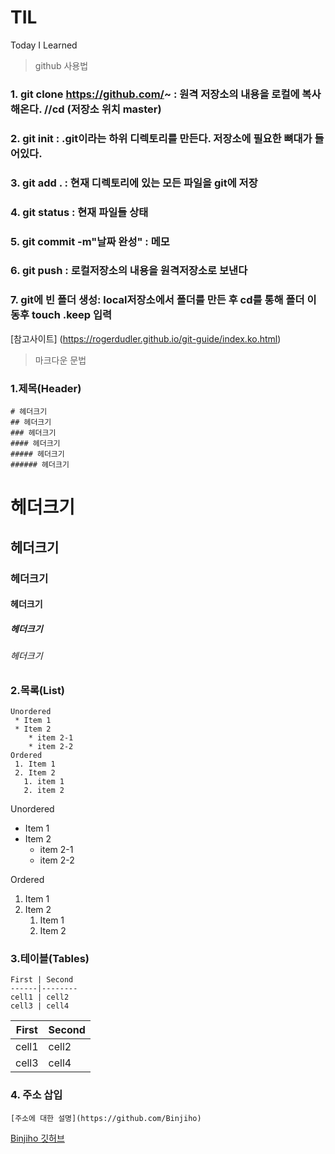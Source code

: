 # TIL
Today I Learned

> github 사용법
### 1. git clone https://github.com/~ : 원격 저장소의 내용을 로컬에 복사해온다. //cd (저장소 위치 master)
### 2. git init : .git이라는 하위 디렉토리를 만든다. 저장소에 필요한 뼈대가 들어있다.
### 3. git add . : 현재 디렉토리에 있는 모든 파일을 git에 저장
### 4. git status : 현재 파일들 상태 
### 5. git commit -m"날짜 완성" : 메모
### 6. git push : 로컬저장소의 내용을 원격저장소로 보낸다
### 7. git에 빈 폴더 생성: local저장소에서 폴더를 만든 후 cd를 통해 폴더 이동후 touch .keep 입력
[참고사이트] (https://rogerdudler.github.io/git-guide/index.ko.html)

> 마크다운 문법

### 1.제목(Header)
```
# 헤더크기
## 헤더크기
### 헤더크기
#### 헤더크기
##### 헤더크기
###### 헤더크기
```

# 헤더크기
## 헤더크기
### 헤더크기
#### 헤더크기
##### 헤더크기
###### 헤더크기

### 2.목록(List)

```
Unordered
 * Item 1
 * Item 2
    * item 2-1
    * item 2-2
Ordered
 1. Item 1
 2. Item 2
   1. item 1
   2. item 2
```

Unordered
 * Item 1
 * Item 2
    * item 2-1
    * item 2-2
    
Ordered
 1. Item 1
 2. Item 2
    1. Item 1
    2. Item 2


### 3.테이블(Tables)

```
First | Second
------|--------
cell1 | cell2
cell3 | cell4
```

First | Second
------|--------
cell1 | cell2
cell3 | cell4

### 4. 주소 삽입
```
[주소에 대한 설명](https://github.com/Binjiho) 

```
[Binjiho 깃허브](https://github.com/Binjiho)
